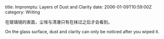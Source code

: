 title: Impromptu: Layers of Dust and Clarity
date: 2006-01-09T10:59:00Z
category: Writing

在玻璃镜的表面，尘埃与清澈只有在抹过之后才会看到。

On the glass surface, dust and clarity can only be noticed after you wiped it.
